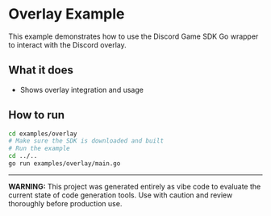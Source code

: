 # Overlay Example

This example demonstrates how to use the Discord Game SDK Go wrapper to interact with the Discord overlay.

## What it does
- Shows overlay integration and usage

## How to run

```sh
cd examples/overlay
# Make sure the SDK is downloaded and built
# Run the example
cd ../..
go run examples/overlay/main.go
```

---

**WARNING:** This project was generated entirely as vibe code to evaluate the current state of code generation tools. Use with caution and review thoroughly before production use. 